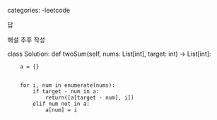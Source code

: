 categories:
  -leetcode

답 

해설 추후 작성 




class Solution:
    def twoSum(self, nums: List[int], target: int) -> List[int]:
        
        a = {}
        
        
        for i, num in enumerate(nums):
            if target - num in a:
                return([a[target - num], i])
            elif num not in a:
                a[num] = i
